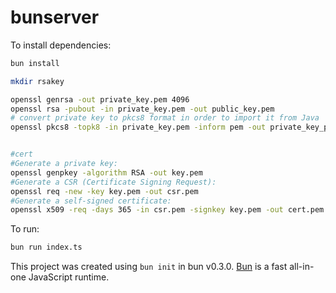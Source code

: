 # bunserver

To install dependencies:

```bash
bun install
```

```bash
mkdir rsakey
```

```bash
openssl genrsa -out private_key.pem 4096
openssl rsa -pubout -in private_key.pem -out public_key.pem
# convert private key to pkcs8 format in order to import it from Java
openssl pkcs8 -topk8 -in private_key.pem -inform pem -out private_key_pkcs8.pem -outform pem -nocrypt


#cert
#Generate a private key:
openssl genpkey -algorithm RSA -out key.pem
#Generate a CSR (Certificate Signing Request):
openssl req -new -key key.pem -out csr.pem
#Generate a self-signed certificate:
openssl x509 -req -days 365 -in csr.pem -signkey key.pem -out cert.pem
```

To run:

```bash
bun run index.ts
```

This project was created using `bun init` in bun v0.3.0. [Bun](https://bun.sh) is a fast all-in-one JavaScript runtime.
